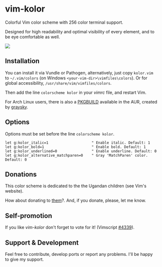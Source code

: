 # vim-kolor

Colorful Vim color scheme with 256 color terminal support.

Designed for high readability and optimal visibility of every element, and to be eye comfortable as well.

![](https://lh5.googleusercontent.com/-z7CGCLXhTNQ/UM-4XPy52fI/AAAAAAAAAHo/iCFTSqaoapA/s852/kolor-screenshot.jpg)

## Installation

You can install it via Vundle or Pathogen, alternatively, just copy `kolor.vim` to `~/.vim/colors` (on Windows `<your-vim-dir>\vimfiles\colors`). Or for global accessibility, `/usr/share/vim/vimfiles/colors`.

Then add the line `colorscheme kolor` in your _vimrc_ file, and restart Vim.

For Arch Linux users, there is also a [PKGBUILD](https://aur.archlinux.org/packages/vim-kolor/) available in the AUR, created by [graysky](https://github.com/graysky2).

## Options

Options must be set before the line `colorscheme kolor`.

```
let g:kolor_italic=1                    " Enable italic. Default: 1
let g:kolor_bold=1                      " Enable bold. Default: 1
let g:kolor_underlined=0                " Enable underline. Default: 0
let g:kolor_alternative_matchparen=0    " Gray 'MatchParen' color. Default: 0
```

## Donations

This color scheme is dedicated to the the Ugandan children (see Vim's website).

How about donating to [them](http://iccf-holland.org/click5.html)?. And, if you donate, please, let me know.

## Self-promotion

If you like _vim-kolor_ don't forget to vote for it! (Vimscript [#4339](http://www.vim.org/scripts/script.php?script_id=4339)).

## Support & Development

Feel free to contribute, develop ports or report any problems. I'll be happy to give my support.
